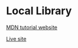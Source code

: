 # Local Library

[MDN tutorial website](https://developer.mozilla.org/en-US/docs/Learn/Server-side/Express_Nodejs/Tutorial_local_library_website)

[Live site](https://powerful-garden-35538.herokuapp.com/catalog)

